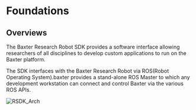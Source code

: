 # Foundations

## Overviews

The Baxter Research Robot SDK provides a software interface allowing researchers of all disciplines to develop custom applications to run on the Baxter platform.

The SDK interfaces with the Baxter Research Robot via ROS(Robot Operating System).baxter provides a stand-alone ROS Master to which any development workstation can connect and control Baxter via the various ROS APIs. 

![RSDK_Arch](/Users/lixiang/Downloads/RSDK_Arch.png)

